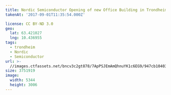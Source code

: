 ```yaml
---
title: Nordic Semiconductor Opening of new Office Building in Trondheim
takenAt: '2017-09-01T11:35:54.000Z'

license: CC BY-ND 3.0
geo:
  lat: 63.421027
  lng: 10.436955
tags:
  - trondheim
  - Nordic
  - Semiconductor
url: >-
  //images.ctfassets.net/bncv3c2gt878/7ApPSJEmAmQhnuYK1c6EG9/947cb104038c0e20053714f4ef56fbc1/nordic-semiconductor-opening-of-new-office-building-in-trondheim_36834790442_o
size: 3751919
image:
  width: 5344
  height: 3006
---
```

